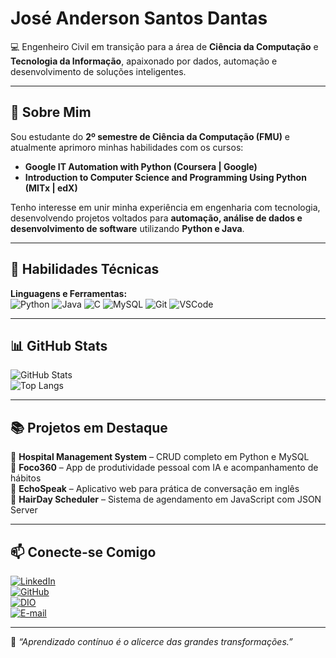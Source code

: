 # José Anderson Santos Dantas  

💻 Engenheiro Civil em transição para a área de **Ciência da Computação** e **Tecnologia da Informação**, apaixonado por dados, automação e desenvolvimento de soluções inteligentes.

---

## 🎯 Sobre Mim  

Sou estudante do **2º semestre de Ciência da Computação (FMU)** e atualmente aprimoro minhas habilidades com os cursos:  
- **Google IT Automation with Python (Coursera | Google)**  
- **Introduction to Computer Science and Programming Using Python (MITx | edX)**  

Tenho interesse em unir minha experiência em engenharia com tecnologia, desenvolvendo projetos voltados para **automação, análise de dados e desenvolvimento de software** utilizando **Python e Java**.  

---

## 🧠 Habilidades Técnicas  

**Linguagens e Ferramentas:**  
![Python](https://img.shields.io/badge/Python-000?style=for-the-badge&logo=python&logoColor=30A3DC)
![Java](https://img.shields.io/badge/Java-000?style=for-the-badge&logo=openjdk&logoColor=ED8B00)
![C](https://img.shields.io/badge/C-000?style=for-the-badge&logo=C&logoColor=30A3DC)
![MySQL](https://img.shields.io/badge/MySQL-000?style=for-the-badge&logo=mysql&logoColor=white)
![Git](https://img.shields.io/badge/GIT-000?style=for-the-badge&logo=git&logoColor=E44C30)
![VSCode](https://img.shields.io/badge/VSCode-000?style=for-the-badge&logo=visual-studio-code&logoColor=007ACC)

---

## 📊 GitHub Stats  

![GitHub Stats](https://github-readme-stats.vercel.app/api?username=EngJoseAnderson&theme=transparent&bg_color=000&border_color=30A3DC&show_icons=true&icon_color=30A3DC&title_color=E94D5F&text_color=FFF)  
![Top Langs](https://github-readme-stats-git-masterrstaa-rickstaa.vercel.app/api/top-langs/?username=EngJoseAnderson&layout=compact&bg_color=000&border_color=30A3DC&title_color=E94D5F&text_color=FFF)

---

## 📚 Projetos em Destaque  

🔹 **Hospital Management System** – CRUD completo em Python e MySQL  
🔹 **Foco360** – App de produtividade pessoal com IA e acompanhamento de hábitos  
🔹 **EchoSpeak** – Aplicativo web para prática de conversação em inglês  
🔹 **HairDay Scheduler** – Sistema de agendamento em JavaScript com JSON Server  

---

## 📫 Conecte-se Comigo  

[![LinkedIn](https://img.shields.io/badge/LinkedIn-0077B5?style=for-the-badge&logo=linkedin&logoColor=white)](https://www.linkedin.com/in/joseandersonsantosdantas)  
[![GitHub](https://img.shields.io/badge/GitHub-000?style=for-the-badge&logo=github&logoColor=white)](https://github.com/EngJoseAnderson)  
[![DIO](https://img.shields.io/badge/DIO.me-000?style=for-the-badge&logo=gitbook&logoColor=white)](https://www.dio.me/users/joseanderson)  
[![E-mail](https://img.shields.io/badge/Email-000?style=for-the-badge&logo=microsoft-outlook&logoColor=white)](mailto:joseanderson.eng@gmail.com)

---

🧩 *“Aprendizado contínuo é o alicerce das grandes transformações.”*
